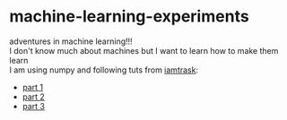 # machine-learning-experiments
adventures in machine learning!!!
<br>
I don't know much about machines but I want to learn how to make them learn 
<br>
I am using numpy and following tuts from [iamtrask](http://iamtrask.github.io/):
* [part 1](http://iamtrask.github.io/2015/07/12/basic-python-network/)
* [part 2](http://iamtrask.github.io/2015/07/27/python-network-part2/)
* [part 3](http://iamtrask.github.io/2015/07/28/dropout/)
